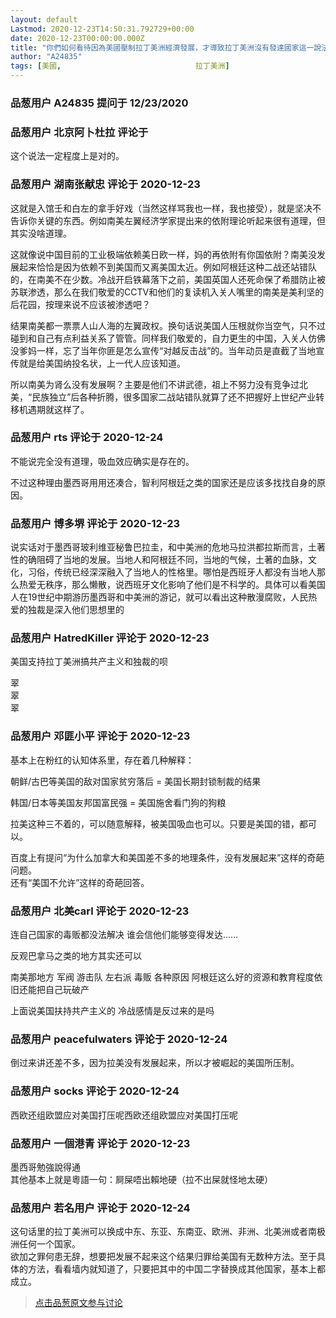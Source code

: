 ```yaml
---
layout: default
Lastmod: 2020-12-23T14:50:31.792729+00:00
date: 2020-12-23T00:00:00.000Z
title: "你們如何看待因為美國壓制拉丁美洲經濟發展，才導致拉丁美洲沒有發達國家這一說法?"
author: "A24835"
tags: [美國,								拉丁美洲]
---
```



### 品葱用户 **A24835** 提问于 12/23/2020
    

    
                

### 品葱用户 **北京阿卜杜拉** 评论于 
        
这个说法一定程度上是对的。
        
                

### 品葱用户 **湖南张献忠** 评论于 2020-12-23
        
这就是入馆壬和白左的拿手好戏（当然这样骂我也一样，我也接受），就是坚决不告诉你关键的东西。例如南美左翼经济学家提出来的依附理论听起来很有道理，但其实没啥道理。  
  
这就像说中国目前的工业极端依赖美日欧一样，妈的再依附有你国依附？南美没发展起来恰恰是因为依赖不到美国而又离美国太近。例如阿根廷这种二战还站错队的，在南美不在少数。冷战开启铁幕落下之前，美国英国人还死命保了希腊防止被苏联渗透，那么在我们敬爱的CCTV和他们的复读机入关人嘴里的南美是美利坚的后花园，按理来说不应该被渗透吧？  
  
结果南美都一票票人山人海的左翼政权。换句话说美国人压根就你当空气，只不过碰到和自己有点利益关系了管管。同样我们敬爱的，自力更生的中国，入关人仿佛没爹妈一样，忘了当年你匪是怎么宣传“对越反击战”的。当年动员是直截了当地宣传就是给美国纳投名状，上一代人应该知道。  
  
所以南美为肾么没有发展啊？主要是他们不讲武德，祖上不努力没有竞争过北美，“民族独立”后各种折腾，很多国家二战站错队就算了还不把握好上世纪产业转移机遇期就这样了。
        
                

### 品葱用户 **rts** 评论于 2020-12-24
        
不能说完全没有道理，吸血效应确实是存在的。  
  
不过这种理由墨西哥用用还凑合，智利阿根廷之类的国家还是应该多找找自身的原因。
        
                

### 品葱用户 **博多堺** 评论于 2020-12-23
        
说实话对于墨西哥玻利维亚秘鲁巴拉圭，和中美洲的危地马拉洪都拉斯而言，土著性的确阻碍了当地的发展。当地人和阿根廷不同，当地的气候，土著的血脉，文化，习俗，传统已经深深融入了当地人的性格里。哪怕是西班牙人都没有当地人那么热爱无秩序，那么懒散，说西班牙文化影响了他们是不科学的。具体可以看美国人在19世纪中期游历墨西哥和中美洲的游记，就可以看出这种散漫腐败，人民热爱的独裁是深入他们思想里的
        
                

### 品葱用户 **HatredKiller** 评论于 2020-12-23
        
美国支持拉丁美洲搞共产主义和独裁的呗  
  
  
翠  
翠  
翠
        
                

### 品葱用户 **邓匪小平** 评论于 2020-12-23
        
基本上在粉红的认知体系里，存在着几种解释：  
  
朝鲜/古巴等美国的敌对国家贫穷落后 = 美国长期封锁制裁的结果  
  
韩国/日本等美国友邦国富民强 = 美国施舍看门狗的狗粮  
  
拉美这种三不着的，可以随意解释，被美国吸血也可以。只要是美国的错，都可以。  
  
百度上有提问“为什么加拿大和美国差不多的地理条件，没有发展起来”这样的奇葩问题。  
还有“美国不允许”这样的奇葩回答。
        
                

### 品葱用户 **北美carl** 评论于 2020-12-23
        
连自己国家的毒贩都没法解决 谁会信他们能够变得发达……  
  
反观巴拿马之类的地方其实还可以   
  
南美那地方 军阀 游击队 左右派 毒贩 各种原因 阿根廷这么好的资源和教育程度依旧还能把自己玩破产  
  
上面说美国扶持共产主义的 冷战感情是反过来的是吗
        
                

### 品葱用户 **peacefulwaters** 评论于 2020-12-24
        
倒过来讲还差不多，因为拉美没有发展起来，所以才被崛起的美国所压制。
        
                

### 品葱用户 **socks** 评论于 2020-12-24
        
西欧还组欧盟应对美国打压呢西欧还组欧盟应对美国打压呢
        
                

### 品葱用户 **一個港青** 评论于 2020-12-23
        
墨西哥勉強說得通  
其他基本上就是粵語一句：屙屎唔出賴地硬（拉不出屎就怪地太硬）
        
                

### 品葱用户 **若名用户** 评论于 2020-12-24
        
这句话里的拉丁美洲可以换成中东、东亚、东南亚、欧洲、非洲、北美洲或者南极洲任何一个国家。  
欲加之罪何患无辞，想要把发展不起来这个结果归罪给美国有无数种方法。至于具体的方法，看看墙内就知道了，只要把其中的中国二字替换成其他国家，基本上都成立。
        
                





> [点击品葱原文参与讨论](https://pincong.rocks/question/34874)

